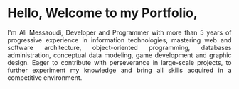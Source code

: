# Hello, Welcome to my Portfolio,
 <p style="text-align: justify;">
  I'm Ali Messaoudi, Developer and Programmer with more than 5 years of progressive experience in information technologies, mastering web and software architecture, object-oriented programming, databases administration, conceptual data modeling, game development and graphic design. Eager to contribute with perseverance in large-scale projects, to further experiment my knowledge and bring all skills acquired in a competitive environment.
 </p>
